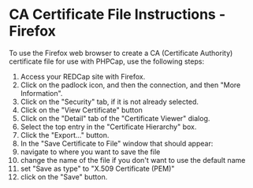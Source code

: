 CA Certificate File Instructions - Firefox
==============================================

To use the Firefox web browser to create a CA (Certificate Authority) certificate file for use with PHPCap, use the following steps:

1. Access your REDCap site with Firefox.
2. Click on the padlock icon, and then the connection, and then "More Information".
3. Click on the "Security" tab, if it is not already selected.
4. Click on the "View Certificate" button
5. Click on the "Detail" tab of the "Certificate Viewer" dialog.
6. Select the top entry in the "Certificate Hierarchy" box.
7. Click the "Export..." button.
8. In the "Save Certificate to File" window that should appear:
  1. navigate to where you want to save the file
  2. change the name of the file if you don't want to use the default name
  3. set "Save as type" to "X.509 Certificate (PEM)"
  4. click on the "Save" button.